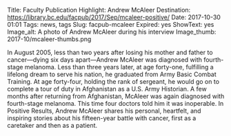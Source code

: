 Title: Faculty Publication Highlight: Andrew McAleer 
Destination: https://library.bc.edu/facpub/2017/Sep/mcaleer-positive/
Date: 2017-10-30 01:01 
Tags: news, tags 
Slug: facpub-mcaleer 
Expired: yes
ShowText: yes
Image_alt: A photo of Andrew McAleer during his interview
Image_thumb: 2017-10/mcaleer-thumbs.png

In August 2005, less than two years after losing his mother and father to cancer—dying six days apart—Andrew McAleer was diagnosed with fourth-stage melanoma. Less than three years later, at age forty-one, fulfilling a lifelong dream to serve his nation, he graduated from Army Basic Combat Training. At age forty-four, holding the rank of sergeant, he would go on to complete a tour of duty in Afghanistan as a U.S. Army Historian. A few months after returning from Afghanistan, McAleer was again diagnosed with fourth-stage melanoma. This time four doctors told him it was inoperable. In Positive Results, Andrew McAleer shares his personal, heartfelt, and inspiring stories about his fifteen-year battle with cancer, first as a caretaker and then as a patient.